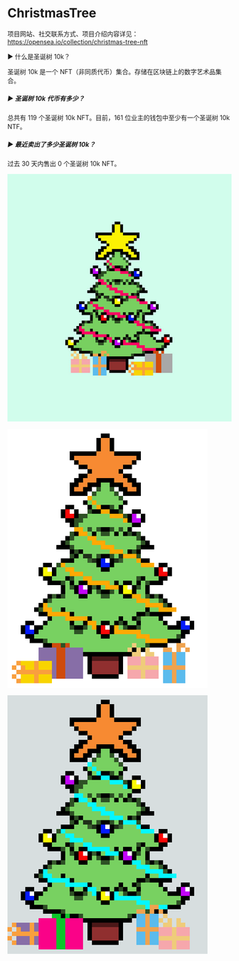 # ChristmasTree

项目网站、社交联系方式、项目介绍内容详见：https://opensea.io/collection/christmas-tree-nft

 ▶ 什么是圣诞树 10k？

圣诞树 10k 是一个 NFT（非同质代币）集合。存储在区块链上的数字艺术品集合。

##### ▶ 圣诞树 10k 代币有多少？

总共有 119 个圣诞树 10k NFT。目前，161 位业主的钱包中至少有一个圣诞树 10k NTF。

##### ▶ 最近卖出了多少圣诞树 10k？

过去 30 天内售出 0 个圣诞树 10k NFT。



![nft](01.png)



![nft](02.png)



![nft](03.png)
